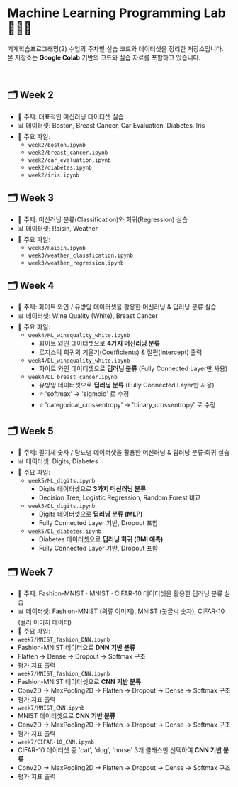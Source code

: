 # Machine Learning Programming Lab 👩🏻‍💻

기계학습프로그래밍(2) 수업의 주차별 실습 코드와 데이터셋을 정리한 저장소입니다.  
본 저장소는 **Google Colab** 기반의 코드와 실습 자료를 포함하고 있습니다.

<br>

## 🗂 Week 2
- 📝 주제: 대표적인 머신러닝 데이터셋 실습  
- 📊 데이터셋: Boston, Breast Cancer, Car Evaluation, Diabetes, Iris  
- 📂 주요 파일:
	- `week2/boston.ipynb`
    - `week2/breast_cancer.ipynb`
    - `week2/car_evaluation.ipynb`
    - `week2/diabetes.ipynb`
 	- `week2/iris.ipynb`


## 🗂 Week 3
- 📝 주제: 머신러닝 분류(Classification)와 회귀(Regression) 실습  
- 📊 데이터셋: Raisin, Weather  
- 📂 주요 파일:  
  - `week3/Raisin.ipynb`  
  - `week3/weather_classfication.ipynb`  
  - `week3/weather_regression.ipynb`


## 🗂 Week 4
- 📝 주제: 화이트 와인 / 유방암 데이터셋을 활용한 머신러닝 & 딥러닝 분류 실습  
- 📊 데이터셋: Wine Quality (White), Breast Cancer  
- 📂 주요 파일:  
  - `week4/ML_winequality_white.ipynb`  
    - 화이트 와인 데이터셋으로 **4가지 머신러닝 분류**
    - 로지스틱 회귀의 기울기(Coefficients) & 절편(Intercept) 출력  
  - `week4/DL_winequality_white.ipynb`  
    - 화이트 와인 데이터셋으로 **딥러닝 분류**  (Fully Connected Layer만 사용)  
  - `week4/DL_breast_cancer.ipynb`  
    - 유방암 데이터셋으로 **딥러닝 분류**  (Fully Connected Layer만 사용)
    - ⭐️ 'softmax' -> 'sigmoid' 로 수정
    - ⭐️ 'categorical_crossentropy' -> 'binary_crossentropy' 로 수정


## 🗂 Week 5
- 📝 주제: 필기체 숫자 / 당뇨병 데이터셋을 활용한 머신러닝 & 딥러닝 분류·회귀 실습  
- 📊 데이터셋: Digits, Diabetes  
- 📂 주요 파일:  
  - `week5/ML_digits.ipynb`  
    - Digits 데이터셋으로 **3가지 머신러닝 분류**  
    - Decision Tree, Logistic Regression, Random Forest 비교  
  - `week5/DL_digits.ipynb`  
    - Digits 데이터셋으로 **딥러닝 분류 (MLP)**  
    - Fully Connected Layer 기반, Dropout 포함  
  - `week5/DL_diabetes.ipynb`  
    - Diabetes 데이터셋으로 **딥러닝 회귀 (BMI 예측)**  
    - Fully Connected Layer 기반, Dropout 포함
   

## 🗂 Week 7
- 📝 주제: Fashion-MNIST · MNIST · CIFAR-10 데이터셋을 활용한 딥러닝 분류 실습  
- 📊 데이터셋: Fashion-MNIST (의류 이미지), MNIST (붓글씨 숫자), CIFAR-10 (컬러 이미지 데이터)  
- 📂 주요 파일:
- `week7/MNIST_fashion_DNN.ipynb`
- Fashion-MNIST 데이터으로 **DNN 기반 분류** 
- Flatten → Dense → Dropout → Softmax 구조  
- 평가 지표 출력
- `week7/MNIST_fashion_CNN.ipynb`
- Fashion-MNIST 데이터셋으로 **CNN 기반 분류** 
- Conv2D → MaxPooling2D → Flatten → Dropout → Dense → Softmax 구조  
- 평가 지표 출력
- `week7/MNIST_CNN.ipynb`
- MNIST 데이터셋으로 **CNN 기반 분류**
- Conv2D → MaxPooling2D → Flatten → Dropout → Dense → Softmax 구조
- 평가 지표 출력
- `week7/CIFAR-10_CNN.ipynb`
- CIFAR-10 데이터셋 중 'cat', 'dog', 'horse' 3개 클래스만 선택하여 **CNN 기반 분류** 
- Conv2D → MaxPooling2D → Flatten → Dropout → Dense → Softmax 구조
- 평가 지표 출력
